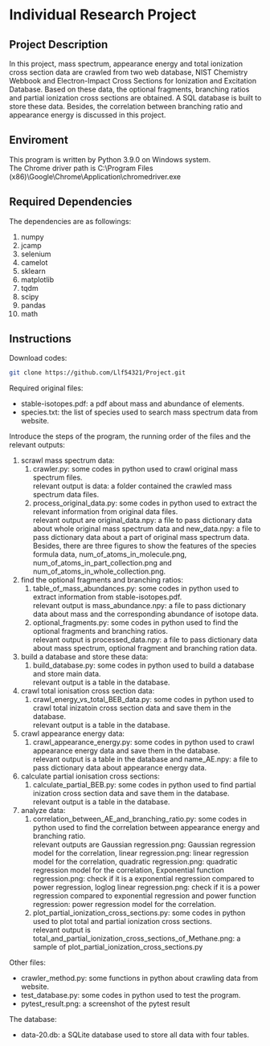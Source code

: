# Individual Research Project

## Project Description
In this project, mass spectrum, appearance energy and total ionization cross section data are crawled from two web database, NIST Chemistry Webbook and Electron-Impact Cross Sections for Ionization and Excitation Database. Based on these data, the optional fragments, branching ratios and partial ionization cross sections are obtained. A SQL database is built to store these data. Besides, the correlation between branching ratio and appearance energy is discussed in this project.

## Enviroment
This program is written by Python 3.9.0 on Windows system.  
The Chrome driver path is C:\Program Files (x86)\Google\Chrome\Application\chromedriver.exe

## Required Dependencies
The dependencies are as followings:
1. numpy
2. jcamp
3. selenium
4. camelot
5. sklearn
6. matplotlib
7. tqdm
8. scipy
9. pandas
10. math

## Instructions
Download codes:
```Bash
git clone https://github.com/Llf54321/Project.git
```

Required original files:
* stable-isotopes.pdf: a pdf about mass and abundance of elements.
* species.txt: the list of species used to search mass spectrum data from website.

Introduce the steps of the program, the running order of the files and the relevant outputs:
1. scrawl mass spectrum data:
    1. crawler.py: some codes in python used to crawl original mass spectrum files.  
    relevant output is data: a folder contained the crawled mass spectrum data files.
    2. process_original_data.py: some codes in python used to extract the relevant information from original data files.  
    relevant output are original_data.npy: a file to pass dictionary data about whole original mass spectrum data and new_data.npy: a file to pass dictionary data about a part of original mass spectrum data. Besides, there are three figures to show the features of the species formula data, num_of_atoms_in_molecule.png, num_of_atoms_in_part_collection.png and num_of_atoms_in_whole_collection.png.  
2. find the optional fragments and branching ratios:
    1. table_of_mass_abundances.py: some codes in python used to extract information from stable-isotopes.pdf.  
    relevant output is mass_abundance.npy: a file to pass dictionary data about mass and the corresponding abundance of isotope data.  
    2. optional_fragments.py: some codes in python used to find the optional fragments and branching ratios.  
    relevant output is processed_data.npy: a file to pass dictionary data about mass spectrum, optional fragment and branching ration data.  
3. build a database and store these data:
    1. build_database.py: some codes in python used to build a database and store main data.  
    relevant output is a table in the database.  
4. crawl total ionisation cross section data:
    1. crawl_energy_vs_total_BEB_data.py: some codes in python used to crawl total inizatoin cross section data and save them in the database.  
    relevant output is a table in the database.  
5. crawl appearance energy data:
    1. crawl_appearance_energy.py: some codes in python used to crawl appearance energy data and save them in the database.  
    relevant output is a table in the database and name_AE.npy: a file to pass dictionary data about appearance energy data.  
6. calculate partial ionisation cross sections:
    1. calculate_partial_BEB.py: some codes in python used to find partial inization cross section data and save them in the database.  
    relevant output is a table in the database.  
7. analyze data:
    1. correlation_between_AE_and_branching_ratio.py: some codes in python used to find the correlation between appearance energy and branching ratio.  
    relevant outputs are Gaussian regression.png: Gaussian regression model for the correlation, linear regression.png: linear regression model for the correlation, quadratic regression.png: quadratic regression model for the correlation, Exponential function regression.png: check if it is a exponential regression compared to power regression, loglog linear regression.png: check if it is a power regression compared to exponential regression and power function regression: power regression model for the correlation.  
    2. plot_partial_ionization_cross_sections.py: some codes in python used to plot total and partial ionization cross sections.  
    relevant output is total_and_partial_ionization_cross_sections_of_Methane.png: a sample of plot_partial_ionization_cross_sections.py

Other files:
* crawler_method.py: some functions in python about crawling data from website.
* test_database.py: some codes in python used to test the program.
* pytest_result.png: a screenshot of the pytest result

The database:
* data-20.db: a SQLite database used to store all data with four tables.
